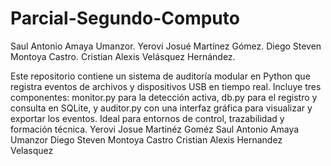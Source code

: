 # Parcial-Segundo-Computo

Saul Antonio Amaya Umanzor.
Yerovi Josué Martínez Gómez.
Diego Steven Montoya Castro.
Cristian Alexis Velásquez Hernández.

Este repositorio contiene un sistema de auditoría modular en Python que registra eventos de archivos y dispositivos USB en tiempo real. Incluye tres componentes: monitor.py para la detección activa, db.py para el registro y consulta en SQLite, y auditor.py con una interfaz gráfica para visualizar y exportar los eventos. Ideal para entornos de control, trazabilidad y formación técnica.
Yerovi Josue Martinéz Goméz
Saul Antonio Amaya Umanzor 
Diego Steven Montoya Castro 
Cristian Alexis Hernandez Velasquez 
